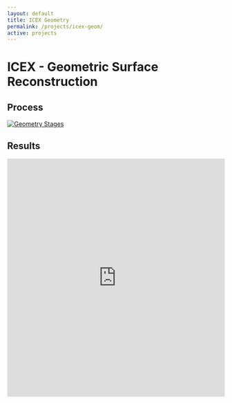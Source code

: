 ```yaml
---
layout: default
title: ICEX Geometry
permalink: /projects/icex-geom/
active: projects
---
```



<h1>ICEX - Geometric Surface Reconstruction</h1>

<h2>Process</h2>
<a href="http://i.imgur.com/NXsKPS6.jpg"><img class="img-responsive" src="http://i.imgur.com/NXsKPS6.jpg" title="Geometry Stages" /></a>

<h2>Results</h2>
<iframe class="imgur-album" width="100%" height="550" frameborder="0" src="http://imgur.com/a/YVmcO/embed"></iframe>
